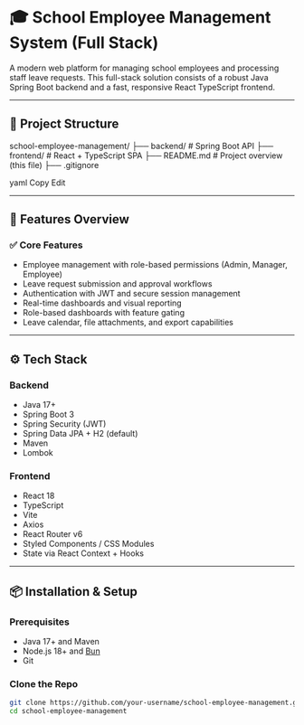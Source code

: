 # 🎓 School Employee Management System (Full Stack)

A modern web platform for managing school employees and processing staff leave requests. This full-stack solution consists of a robust Java Spring Boot backend and a fast, responsive React TypeScript frontend.

---

## 🧱 Project Structure

school-employee-management/
├── backend/ # Spring Boot API
├── frontend/ # React + TypeScript SPA
├── README.md # Project overview (this file)
├── .gitignore

yaml
Copy
Edit

---

## 🚀 Features Overview

### ✅ Core Features
- Employee management with role-based permissions (Admin, Manager, Employee)
- Leave request submission and approval workflows
- Authentication with JWT and secure session management
- Real-time dashboards and visual reporting
- Role-based dashboards with feature gating
- Leave calendar, file attachments, and export capabilities

---

## ⚙️ Tech Stack

### Backend
- Java 17+
- Spring Boot 3
- Spring Security (JWT)
- Spring Data JPA + H2 (default)
- Maven
- Lombok

### Frontend
- React 18
- TypeScript
- Vite
- Axios
- React Router v6
- Styled Components / CSS Modules
- State via React Context + Hooks

---

## 📦 Installation & Setup

### Prerequisites
- Java 17+ and Maven
- Node.js 18+ and [Bun](https://bun.sh)
- Git

### Clone the Repo
```bash
git clone https://github.com/your-username/school-employee-management.git
cd school-employee-management
